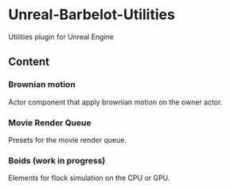# Unreal-Barbelot-Utilities
Utilities plugin for Unreal Engine

## Content 

### Brownian motion

Actor component that apply brownian motion on the owner actor.

### Movie Render Queue

Presets for the movie render queue.

### Boids (work in progress)

Elements for flock simulation on the CPU or GPU.
